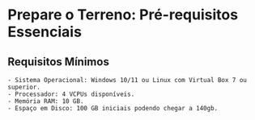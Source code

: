 # **Prepare o Terreno: Pré-requisitos Essenciais**

## **Requisitos Mínimos**  
    - Sistema Operacional: Windows 10/11 ou Linux com Virtual Box 7 ou superior.
    - Processador: 4 VCPUs disponíveis.
    - Memória RAM: 10 GB.
    - Espaço em Disco: 100 GB iniciais podendo chegar a 140gb.